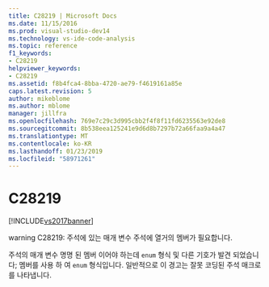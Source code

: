 ```yaml
---
title: C28219 | Microsoft Docs
ms.date: 11/15/2016
ms.prod: visual-studio-dev14
ms.technology: vs-ide-code-analysis
ms.topic: reference
f1_keywords:
- C28219
helpviewer_keywords:
- C28219
ms.assetid: f8b4fca4-8bba-4720-ae79-f4619161a85e
caps.latest.revision: 5
author: mikeblome
ms.author: mblome
manager: jillfra
ms.openlocfilehash: 769e7c29c3d995cbb2f4f8f11fd6235563e92de8
ms.sourcegitcommit: 8b538eea125241e9d6d8b7297b72a66faa9a4a47
ms.translationtype: MT
ms.contentlocale: ko-KR
ms.lasthandoff: 01/23/2019
ms.locfileid: "58971261"
---
```

# <a name="c28219"></a>C28219
[!INCLUDE[vs2017banner](../includes/vs2017banner.md)]

warning C28219: 주석에 있는 매개 변수 주석에 열거의 멤버가 필요합니다.  
  
 주석의 매개 변수 명명 된 멤버 이어야 하는데 `enum` 형식 및 다른 기호가 발견 되었습니다; 멤버를 사용 하 여 `enum` 형식입니다. 일반적으로 이 경고는 잘못 코딩된 주석 매크로를 나타냅니다.
